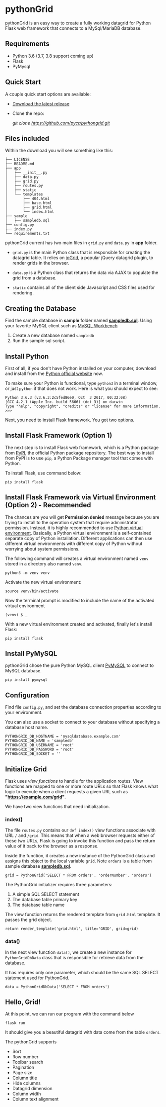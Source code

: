# pythonGrid

pythonGrid is an easy way to create a fully working datagrid for Python Flask web framework that connects to a MySql/MariaDB database.

## Requirements

* Python 3.6 (3.7, 3.8 support coming up)
* Flask
* PyMysql

## Quick Start

A couple quick start options are available:

* [Download the latest release](https://github.com/pycr/pythongrid/archive/master.zip)
* Clone the repo:

    *git clone https://github.com/pycr/pythongrid.git*

## Files included

Within the download you will see something like this:

    ├── LICENSE
    ├── README.md
    ├── app
    │   ├── __init__.py
    │   ├── data.py
    │   ├── grid.py
    │   ├── routes.py
    │   ├── static
    │   └── templates
    │       ├── 404.html
    │       ├── base.html
    │       ├── grid.html
    │       └── index.html
    ├── sample
    │   ├── sampledb.sql
    ├── config.py
    ├── index.py
    └── requirements.txt

pythonGrid current has two main files in `grid.py` and `data.py` in **app** folder.

* `grid.py` is the main Python class that is responsible for creating the datagrid table. It relies on [jqGrid](https://free-jqgrid.github.io/getting-started/index.html), a popular jQuery datagrid plugin, to render grids in the browser. 

* `data.py` is a Python class that returns the data via AJAX to populate the grid from a database.

* `static` contains all of the client side Javascript and CSS files used for rendering.

## Creating the Database

Find the sample database in **sample** folder named [**sampledb.sql**](https://github.com/pycr/pythongrid/blob/master/app/sample/sampledb.sql). Using your favorite MySQL client such as [MySQL Workbench](https://dev.mysql.com/downloads/workbench/)

1. Create a new database named `sampledb`
2. Run the sample sql script.

## Install Python

First of all, if you don't have Python installed on your computer, download and install from the [Python official website](https://www.python.org/downloads/) now.

To make sure your Python is functional, type `python3` in a terminal window, or just `python` if that does not work. Here is what you should expect to see:

    Python 3.6.3 (v3.6.3:2c5fed86e0, Oct  3 2017, 00:32:08)
    [GCC 4.2.1 (Apple Inc. build 5666) (dot 3)] on darwin
    Type "help", "copyright", "credits" or "license" for more information.
    >>>

Next, you need to install Flask framework. You got two options.

## Install Flask Framework (Option 1)

The next step is to install Flask web framework, which is a Python package from [PyPI](https://pypi.org/), the official Python package repository. The best way to install from PyPI is to use `pip`, a Python Package manager tool that comes with Python. 

To install Flask, use command below:

    pip install flask

## Install Flask Framework via Virtual Environment (Option 2) - Recommended

The chances are you will get **Permission denied** message because you are trying to install to the operation system that require administrator permission. Instead, it is highly recommended to use [Python virtual environment](https://docs.python.org/3/tutorial/venv.html). Basically, a Python virtual environment is a self-contained separate copy of Python installation. Different applications can then use different virtual environments with different copy of Python without worrying about system permissions.

The following command will creates a virtual environment named `venv` stored in a directory also named `venv`.

    python3 -m venv venv

Activate the new virtual environment:

    source venv/bin/activate

Now the terminal prompt is modified to include the name of the activated virtual environment

    (venv) $ _

With a new virtual environment created and activated, finally let's install Flask:

    pip install flask

## Install PyMySQL

pythonGrid chose the pure Python MySQL client [PyMySQL](https://github.com/PyMySQL/PyMySQL) to connect to MySQL database.

    pip install pymysql

## Configuration

Find file `config.py`, and set the database connection properties according to your environment. 

You can also use a socket to connect to your database without specifying a database host name.

    PYTHONGRID_DB_HOSTNAME = 'mysqldatabase.example.com'
    PYTHONGRID_DB_NAME = 'sampledb'
    PYTHONGRID_DB_USERNAME = 'root'
    PYTHONGRID_DB_PASSWORD = 'root'
    PYTHONGRID_DB_SOCKET = ''

## Initialize Grid

Flask uses *view functions* to handle for the application routes. View functions are mapped to one or more route URLs so that Flask knows what logic to execute when a client requests a given URL such as **"https://example.com/grid"**.

We have two view functions that need initialization.

### index()

The file `routes.py` contains our `def index()` view functions associate with URL `/` and `/grid`. This means that when a web browser requests either of these two URLs, Flask is going to invoke this function and pass the return value of it back to the browser as a response.

Inside the function, it creates a new instance of the PythonGrid class and assigns this object to the local variable `grid`. Note `orders` is a table from sample database [**sampledb.sql**](https://github.com/pycr/pythongrid/blob/master/app/sample/sampledb.sql).

    grid = PythonGrid('SELECT * FROM orders', 'orderNumber', 'orders')

The PythonGrid initializer requires three parameters:

1. A simple SQL SELECT statement
2. The database table primary key
3. The database table name

The view function returns the rendered template from `grid.html` template. It passes the grid object.

    return render_template('grid.html', title='GRID', grid=grid)

### data()

In the next view function `data()`, we create a new instance for `PythonGridDbData` class that is responsible for retrieve data from the database.

It has requires only one parameter, which should be the same SQL SELECT statement used for PythonGrid.

    data = PythonGridDbData('SELECT * FROM orders')

## Hello, Grid!

At this point, we can run our program with the command below

    flask run

It should give you a beautiful datagrid with data come from the table `orders`. 

The pythonGrid supports

* Sort
* Row number
* Toolbar search
* Pagination
* Page size
* Column title
* Hide columns
* Datagrid dimension
* Column width
* Column text alignment